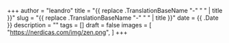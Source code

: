 +++
author = "leandro"
title = "{{ replace .TranslationBaseName "-" " " | title }}"
slug = "{{ replace .TranslationBaseName "-" " " | title }}"
date = {{ .Date }}
description = ""
tags = []
draft = false
images = [
    "https://nerdicas.com/img/zen.png",
]
+++
